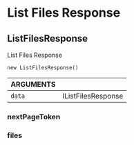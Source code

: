 <!-- Generated automatically. Update this documentation by updating the source code. -->

# List Files Response

## ListFilesResponse

List Files Response

`new ListFilesResponse()`

<div class="method-list">
  <table>
    <thead>
      <tr>
        <th>ARGUMENTS</th>
        <th></th>
      </tr>
    </thead>
    <tbody>
      <tr>
        <td class="param">
          <code>data</code>
        </td>
        <td>
            <div class="type">IListFilesResponse</div>
        </td>
      </tr>
    </tbody>
  </table>
</div>

### nextPageToken

### files
